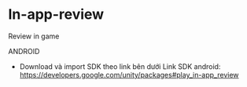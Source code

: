 # In-app-review
Review in game

ANDROID
- Download và import SDK theo link bên dưới
Link SDK android: https://developers.google.com/unity/packages#play_in-app_review
